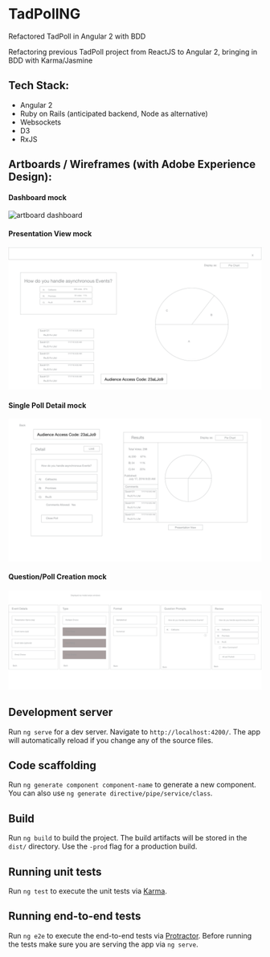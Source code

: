 # TadPollNG
Refactored TadPoll in Angular 2 with BDD

Refactoring previous TadPoll project from ReactJS to Angular 2, bringing in BDD with Karma/Jasmine

## Tech Stack:
* Angular 2
* Ruby on Rails (anticipated backend, Node as alternative)
* Websockets
* D3
* RxJS


## Artboards / Wireframes (with Adobe Experience Design):
#### Dashboard mock
![artboard dashboard](/artboards/Web%201920%20%E2%80%93%201.png)
#### Presentation View mock
![artboard presentation view](/artboards/Presentation%20View%402x.png)
#### Single Poll Detail mock
![artboard poll detail](/artboards/Poll%20Detail%402x.png)
#### Question/Poll Creation mock
![artboard question Creation](/artboards/Question%20Creation.png)

## Development server
Run `ng serve` for a dev server. Navigate to `http://localhost:4200/`. The app will automatically reload if you change any of the source files.

## Code scaffolding

Run `ng generate component component-name` to generate a new component. You can also use `ng generate directive/pipe/service/class`.

## Build

Run `ng build` to build the project. The build artifacts will be stored in the `dist/` directory. Use the `-prod` flag for a production build.

## Running unit tests

Run `ng test` to execute the unit tests via [Karma](https://karma-runner.github.io).

## Running end-to-end tests

Run `ng e2e` to execute the end-to-end tests via [Protractor](http://www.protractortest.org/).
Before running the tests make sure you are serving the app via `ng serve`.
